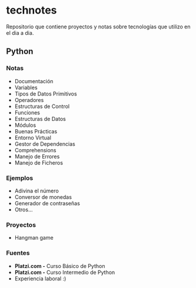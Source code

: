 # technotes
Repositorio que contiene proyectos y notas sobre tecnologías que utilizo en el dia a dia.

## Python
### Notas

* Documentación
* Variables
* Tipos de Datos Primitivos
* Operadores
* Estructuras de Control
* Funciones
* Estructuras de Datos
* Módulos
* Buenas Prácticas
* Entorno Virtual
* Gestor de Dependencias
* Comprehensions
* Manejo de Errores
* Manejo de Ficheros
### Ejemplos

* Adivina el número
* Conversor de monedas
* Generador de contraseñas
* Otros...
### Proyectos

* Hangman game
### Fuentes

* **Platzi.com -** Curso Básico de Python
* **Platzi.com -** Curso Intermedio de Python
* Experiencia laboral :)